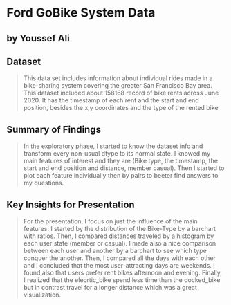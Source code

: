 # Ford GoBike System Data
## by Youssef Ali


## Dataset

> This data set includes information about individual rides made in a bike-sharing system covering the greater San Francisco Bay area. This dataset included about 158168 record of bike rents across June 2020. It has the timestamp of each rent and the start and end position, besides the x,y coordinates and the type of the rented bike


## Summary of Findings

> In the exploratory phase, I started to know the dataset info and transform every non-usual dtype to its normal state. I knowed my main features of interest and they are (Bike type, the timestamp, the start and end position and distance, member casual). Then I started to plot each feature individually then by pairs to beeter find answers to my questions.


## Key Insights for Presentation

> For the presentation, I focus on just the influence of the main features. I started by the distribution of the Bike-Type by a barchart with ratios. Then, I compared distances traveled by a histogram by each user state (member or casual). I made also a nice comparison between each user and another by a barchart to see which type conquer the another. Then, I compared all the days with each other and I concluded that the most user-attracting days are weekends. I found also that users prefer rent bikes afternoon and evening. Finally, I realized that the elecrtic_bike spend less time than the docked_bike but in contrast travel for a longer distance which was a great visualization.